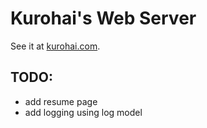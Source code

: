 # Kurohai's Web Server

See it at [kurohai.com](http://kurohai.com).


## TODO:
- add resume page
- add logging using log model

